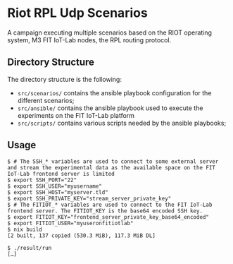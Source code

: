 # Riot RPL Udp Scenarios

A campaign executing multiple scenarios based on the RIOT operating system, M3 FIT IoT-Lab nodes, the RPL routing protocol.

## Directory Structure

The directory structure is the following:

- `src/scenarios/` contains the ansible playbook configuration for the different scenarios;
- `src/ansible/` contains the ansible playbook used to execute the experiments on the FIT IoT-Lab platform
- `src/scripts/` contains various scripts needed by the ansible playbooks;

## Usage

```
$ # The SSH_* variables are used to connect to some external server and stream the experimental data as the available space on the FIT IoT-Lab frontend server is limited
$ export SSH_PORT="22"
$ export SSH_USER="myusername"
$ export SSH_HOST="myserver.tld"
$ export SSH_PRIVATE_KEY="stream_server_private_key"
$ # The FITIOT_* variables are used to connect to the FIT IoT-Lab frontend server. The FITIOT_KEY is the base64 encoded SSH key.
$ export FITIOT_KEY="frontend_server_private_key_base64_encoded"
$ export FITIOT_USER="myuseronfitiotlab"
$ nix build
[2 built, 137 copied (530.3 MiB), 117.3 MiB DL]

$ ./result/run
[…]
```